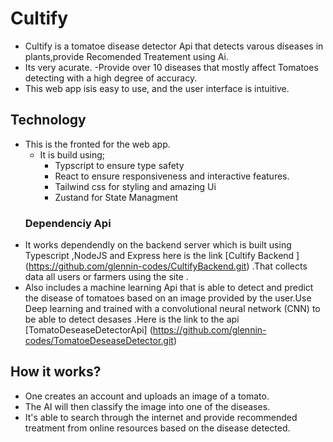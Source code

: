 # Cultify
- Cultify is a tomatoe disease detector Api that detects varous diseases in plants,provide Recomended Treatement using Ai.
- Its very acurate.
-Provide over 10 diseases   that mostly affect  Tomatoes  detecting with a high  degree of accuracy.
- This web app isis easy to  use, and the user interface is intuitive. 

## Technology
- This is the fronted for the web app.
    - It is build using;
       - Typscript to ensure type safety
       - React to ensure  responsiveness and interactive features.
       - Tailwind css for styling and amazing Ui
       - Zustand for State Managment
    ### Dependenciy Api
- It works dependendly on  the backend server which is built using Typescript ,NodeJS and  Express here is the link  [Cultify Backend ] (https://github.com/glennin-codes/CultifyBackend.git) .That collects data  all users or farmers using the site .
- Also includes a machine learning Api that is able to detect and predict the disease  of tomatoes based on an image provided by the user.Use Deep learning and trained with a convolutional neural network (CNN) to be able to detect desases .Here is the link to the api [TomatoDeseaseDetectorApi] (https://github.com/glennin-codes/TomatoeDeseaseDetector.git)

## How it works?

- One creates an account and uploads an image of a tomato.
- The AI will then classify the image into one of the diseases.
- It's able to search through the internet and provide recommended treatment from online resources based on the disease detected.

